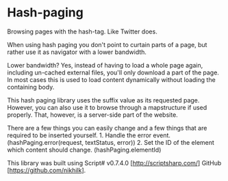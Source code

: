 Hash-paging
===========

Browsing pages with the hash-tag. Like Twitter does.

When using hash paging you don't point to curtain parts of a page, but rather use
it as navigator with a lower bandwidth.

Lower bandwidth? Yes, instead of having to load a whole page again, including un-cached
external files, you'll only download a part of the page. In most cases this is used
to load content dynamically without loading the containing body.

This hash paging library uses the suffix value as its requested page. However, you
can also use it to browse through a mapstructure if used properly. That, however,
is a server-side part of the website.

There are a few things you can easily change and a few things that are required to be inserted yourself.
    1. Handle the error event. (hashPaging.error(request, textStatus, error))
    2. Set the ID of the element which content should change. (hashPaging.elementId)

This library was built using Script# v0.7.4.0 [http://scriptsharp.com/] GitHub [https://github.com/nikhilk].